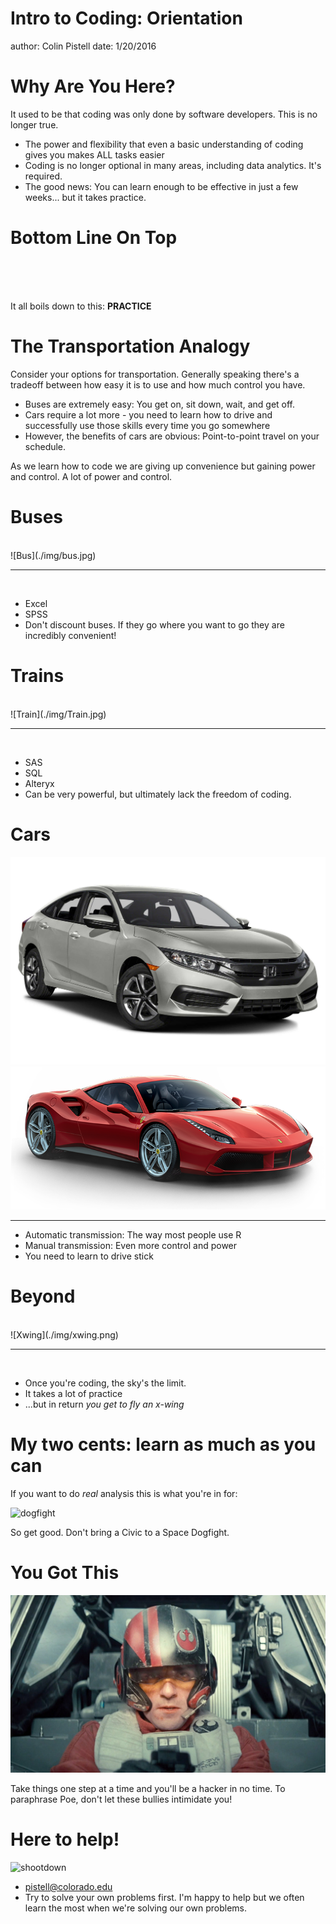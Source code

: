 Intro to Coding: Orientation
========================================================
author: Colin Pistell 
date: 1/20/2016


Why Are You Here?
======================================================

It used to be that coding was only done by software developers. This is no longer true.

- The power and flexibility that even a basic understanding of coding gives you makes ALL tasks easier
- Coding is no longer optional in many areas, including data analytics. It's required.
- The good news: You can learn enough to be effective in just a few weeks... but it takes practice.

Bottom Line On Top
===================

<br>
<br>
<br>

It all boils down to this: **PRACTICE**

The Transportation Analogy
===========================

Consider your options for transportation. Generally speaking there's a tradeoff between how easy it is to use and how much control you have.

- Buses are extremely easy: You get on, sit down, wait, and get off.
- Cars require a lot more - you need to learn how to drive and successfully use those skills every time you go somewhere
- However, the benefits of cars are obvious: Point-to-point travel on your schedule.

As we learn how to code we are giving up convenience but gaining power and control. A lot of power and control.

Buses
============================================

<br>
![Bus](./img/bus.jpg)

***

<br>

- Excel
- SPSS
- Don't discount buses. If they go where you want to go they are incredibly convenient!

Trains
==============================

<br>
![Train](./img/Train.jpg)

***

<br>

- SAS
- SQL
- Alteryx
- Can be very powerful, but ultimately lack the freedom of coding.

Cars
===================================

![Civic](./img/civic2.jpg)
![Ferrari](./img/carHome.png)

***

- Automatic transmission: The way most people use R
- Manual transmission: Even more control and power
- You need to learn to drive stick

Beyond
===========================================

<br>
![Xwing](./img/xwing.png)

***

<br>

- Once you're coding, the sky's the limit.
- It takes a lot of practice
- ...but in return *you get to fly an x-wing*

My two cents: learn as much as you can
====================

If you want to do *real* analysis this is what you're in for:

![dogfight](./img/dogfight.gif)

So get good. Don't bring a Civic to a Space Dogfight.

You Got This
==================

![Poe](./img/PoeDameron.jpg)

Take things one step at a time and you'll be a hacker in no time. To paraphrase Poe, don't let these bullies intimidate you!

Here to help!
=====================

![shootdown](./img/shootdown.gif)

- pistell@colorado.edu
- Try to solve your own problems first. I'm happy to help but we often learn the most when we're solving our own problems.

